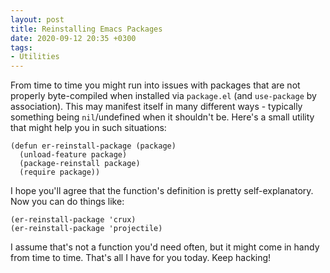 ```yaml
---
layout: post
title: Reinstalling Emacs Packages
date: 2020-09-12 20:35 +0300
tags:
- Utilities
---
```


From time to time you might run into issues with packages that are not properly
byte-compiled when installed via `package.el` (and `use-package` by
association). This may manifest itself in many different ways - typically
something being `nil`/undefined when it shouldn't be. Here's a small utility
that might help you in such situations:

``` emacs-lisp
(defun er-reinstall-package (package)
  (unload-feature package)
  (package-reinstall package)
  (require package))
```

I hope you'll agree that the function's definition is pretty self-explanatory. Now you can do things like:

``` emacs-lisp
(er-reinstall-package 'crux)
(er-reinstall-package 'projectile)
```

I assume that's not a function you'd need often, but it might come in handy from time to time.
That's all I have for you today. Keep hacking!
